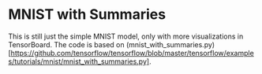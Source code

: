 # MNIST with Summaries

This is still just the simple MNIST model, only with more visualizations in TensorBoard. The code
is based on (mnist_with_summaries.py)[https://github.com/tensorflow/tensorflow/blob/master/tensorflow/examples/tutorials/mnist/mnist_with_summaries.py].
